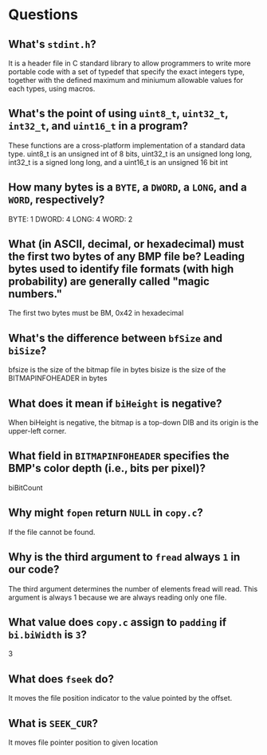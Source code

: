 # Questions

## What's `stdint.h`?

It is a header file in C standard library to allow programmers to write more portable code with a set of typedef that specify the exact integers type, together with the defined maximum and miniumum allowable values for each types, using macros. 

## What's the point of using `uint8_t`, `uint32_t`, `int32_t`, and `uint16_t` in a program?

These functions are a cross-platform implementation of a standard data type. uint8_t is an unsigned int of 8 bits, uint32_t is an unsigned long long, int32_t is a signed long long, and a uint16_t is an unsigned 16 bit int

## How many bytes is a `BYTE`, a `DWORD`, a `LONG`, and a `WORD`, respectively?

BYTE: 1
DWORD: 4
LONG: 4
WORD: 2

## What (in ASCII, decimal, or hexadecimal) must the first two bytes of any BMP file be? Leading bytes used to identify file formats (with high probability) are generally called "magic numbers."

The first two bytes must be BM, 0x42 in hexadecimal 

## What's the difference between `bfSize` and `biSize`?

bfsize is the size of the bitmap file in bytes
bisize is the size of the BITMAPINFOHEADER in bytes

## What does it mean if `biHeight` is negative?

When biHeight is negative, the bitmap is a top-down DIB and its origin is the upper-left corner.

## What field in `BITMAPINFOHEADER` specifies the BMP's color depth (i.e., bits per pixel)?

biBitCount

## Why might `fopen` return `NULL` in `copy.c`?

If the file cannot be found.

## Why is the third argument to `fread` always `1` in our code?

The third argument determines the number of elements fread will read. This argument is always 1 because we are always reading only one file.

## What value does `copy.c` assign to `padding` if `bi.biWidth` is `3`?

3

## What does `fseek` do?

It moves the file position indicator to the value pointed by the offset.

## What is `SEEK_CUR`?

It moves file pointer position to given location
